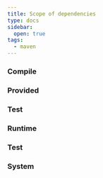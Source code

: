 ```yaml
---
title: Scope of dependencies
type: docs
sidebar:
  open: true
tags:
  - maven
---
```



### Compile

### Provided

### Test

### Runtime

### Test

### System
